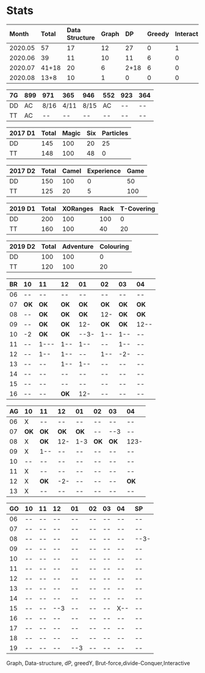 # Stats

| Month | Total | Data Structure | Graph | DP | Greedy | Interactive | Misc |
| :--- | :--- | :--- | :--- | :--- | :--- | :--- | :--- |
| 2020.05 | 57 | 17 | 12 | 27 | 0 | 1 | 0 |
| 2020.06 | 39 | 11 | 10 | 11 | 6 | 0 | 1 |
| 2020.07 | 41+18 | 20 | 6 | 2+18 | 6 | 0 | 7 |
| 2020.08 | 13+8 | 10 | 1 | 0 | 0 | 0 | 2+8 |

| 7G | 899 | 971 | 365 | 946 | 552 | 923 | 364 |
| :--- | :--- | :--- | :--- | :--- | :--- | :--- | :--- |
| DD | AC | 8/16 | 4/11 | 8/15 | AC | -- | -- |
| TT | AC | -- | -- | -- | -- | -- | -- |

| 2017 D1 | Total | Magic | Six | Particles |
| :--- | :--- | :--- | :--- | :--- |
| DD | 145 | 100 | 20 | 25 |
| TT | 148 | 100 | 48 | 0 |

| 2017 D2 | Total | Camel | Experience | Game |
| :--- | :--- | :--- | :--- | :--- |
| DD | 150 | 100 | 0 | 50 |
| TT | 125 | 20 | 5 | 100 |

| 2019 D1 | Total | XORanges | Rack | T-Covering |
| :--- | :--- | :--- | :--- | :--- |
| DD | 200 | 100 | 100 | 0 |
| TT | 160 | 100 | 40 | 20 |

| 2019 D2 | Total | Adventure | Colouring |
| :--- | :--- | :--- | :--- |
| DD | 100 | 100 | 0 |
| TT | 120 | 100 | 20 |

| BR | 10 | 11 | 12 | 01 | 02 | 03 | 04 |
| :--- | :--- | :--- | :--- | :--- | :--- | :--- | :--- |
| 06 | -- | -- | -- | -- | -- | -- | -- |
| 07 | **OK** | **OK** | **OK** | **OK** | **OK** | **OK** | **OK** |
| 08 | -- | **OK** | **OK** | **OK** | 12- | **OK** | **OK** |
| 09 | -- | **OK** | **OK** | 12- | **OK** | **OK** | 12-- |
| 10 | -2 | **OK** | **OK** | --3- | 1-- | 1-- | -- |
| 11 | -- | 1--- | 1-- | 1-- | -- | 1-- | -- |
| 12 | -- | 1-- | 1-- | -- | 1-- | -2- | -- |
| 13 | -- | -- | 1-- | 1-- | -- | -- | -- |
| 14 | -- | -- | -- | -- | -- | -- | -- |
| 15 | -- | -- | -- | -- | -- | -- | -- |
| 16 | -- | -- | **OK** | 12- | -- | -- | -- |

| AG | 10 | 11 | 12 | 01 | 02 | 03 | 04 |
| :--- | :--- | :--- | :--- | :--- | :--- | :--- | :--- |
| 06 | X | -- | -- | -- | -- | -- | -- |
| 07 | **OK** | **OK** | **OK** | **OK** | -- | --3 | -- |
| 08 | X | **OK** | 12- | 1-3 | **OK** | **OK** | 123- |
| 09 | X | 1-- | -- | -- | -- | -- | -- |
| 10 | -- | -- | -- | -- | -- | -- | -- |
| 11 | X | -- | -- | -- | -- | -- | -- |
| 12 | X | **OK** | -2- | -- | -- | -- | **OK** |
| 13 | X | -- | -- | -- | -- | -- | -- |

| GO | 10 | 11 | 12 | 01 | 02 | 03 | 04 | SP |
| :--- | :--- | :--- | :--- | :--- | :--- | :--- | :--- | :--- |
| 06 | -- | -- | -- | -- | -- | -- | -- | -- |
| 07 | -- | -- | -- | -- | -- | -- | -- | -- |
| 08 | -- | -- | -- | -- | -- | -- | -- | --3- |
| 09 | -- | -- | -- | -- | -- | -- | -- | -- |
| 10 | -- | -- | -- | -- | -- | -- | -- | -- |
| 11 | -- | -- | -- | -- | -- | -- | -- | -- |
| 12 | -- | -- | -- | -- | -- | -- | -- | -- |
| 13 | -- | -- | -- | -- | -- | -- | -- | -- |
| 14 | -- | -- | -- | -- | -- | -- | -- | -- |
| 15 | -- | -- | --3 | -- | -- | -- | X-- | -- |
| 16 | -- | -- | -- | -- | -- | -- | -- | -- |
| 17 | -- | -- | -- | -- | -- | -- | -- | -- |
| 18 | -- | -- | -- | -- | -- | -- | -- | -- |
| 19 | -- | -- | -- | --3 | -- | -- | -- | -- |

Graph, Data-structure, dP, greedY, Brut-force,divide-Conquer,Interactive

